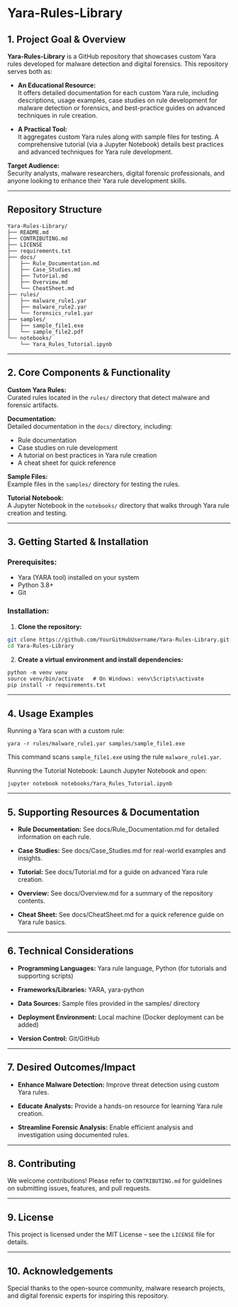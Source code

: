 # Yara-Rules-Library

## 1. Project Goal & Overview

**Yara-Rules-Library** is a GitHub repository that showcases custom Yara rules developed for malware detection and digital forensics. This repository serves both as:

- **An Educational Resource:**  
  It offers detailed documentation for each custom Yara rule, including descriptions, usage examples, case studies on rule development for malware detection or forensics, and best-practice guides on advanced techniques in rule creation.
  
- **A Practical Tool:**  
  It aggregates custom Yara rules along with sample files for testing. A comprehensive tutorial (via a Jupyter Notebook) details best practices and advanced techniques for Yara rule development.

**Target Audience:**  
Security analysts, malware researchers, digital forensic professionals, and anyone looking to enhance their Yara rule development skills.

---

## Repository Structure
```
Yara-Rules-Library/
├── README.md
├── CONTRIBUTING.md
├── LICENSE
├── requirements.txt
├── docs/
│   ├── Rule_Documentation.md
│   ├── Case_Studies.md
│   ├── Tutorial.md
│   ├── Overview.md
│   └── CheatSheet.md
├── rules/
│   ├── malware_rule1.yar
│   ├── malware_rule2.yar
│   └── forensics_rule1.yar
├── samples/
│   ├── sample_file1.exe
│   └── sample_file2.pdf
└── notebooks/
    └── Yara_Rules_Tutorial.ipynb
```

---

## 2. Core Components & Functionality

**Custom Yara Rules:**  
Curated rules located in the `rules/` directory that detect malware and forensic artifacts.

**Documentation:**  
Detailed documentation in the `docs/` directory, including:
- Rule documentation
- Case studies on rule development
- A tutorial on best practices in Yara rule creation
- A cheat sheet for quick reference

**Sample Files:**  
Example files in the `samples/` directory for testing the rules.

**Tutorial Notebook:**  
A Jupyter Notebook in the `notebooks/` directory that walks through Yara rule creation and testing.

---

## 3. Getting Started & Installation

### Prerequisites:
- Yara (YARA tool) installed on your system
- Python 3.8+  
- Git

### Installation:

1. **Clone the repository:**
  ```bash
  git clone https://github.com/YourGitHubUsername/Yara-Rules-Library.git
  cd Yara-Rules-Library
  ```

2. **Create a virtual environment and install dependencies:**
  ```
  python -m venv venv
  source venv/bin/activate   # On Windows: venv\Scripts\activate
  pip install -r requirements.txt
  ```

---

## 4. Usage Examples

Running a Yara scan with a custom rule:
  ```
  yara -r rules/malware_rule1.yar samples/sample_file1.exe
  ```
  This command scans `sample_file1.exe` using the rule `malware_rule1.yar`.

Running the Tutorial Notebook:
Launch Jupyter Notebook and open:
  ```
  jupyter notebook notebooks/Yara_Rules_Tutorial.ipynb
  ```

---

## 5. Supporting Resources & Documentation

- **Rule Documentation:** See docs/Rule_Documentation.md for detailed information on each rule.

- **Case Studies:** See docs/Case_Studies.md for real-world examples and insights.

- **Tutorial:** See docs/Tutorial.md for a guide on advanced Yara rule creation.

- **Overview:** See docs/Overview.md for a summary of the repository contents.

- **Cheat Sheet:** See docs/CheatSheet.md for a quick reference guide on Yara rule basics.

---

## 6. Technical Considerations

- **Programming Languages:** Yara rule language, Python (for tutorials and supporting scripts)

- **Frameworks/Libraries:** YARA, yara-python

- **Data Sources:** Sample files provided in the samples/ directory

- **Deployment Environment:** Local machine (Docker deployment can be added)

- **Version Control:** Git/GitHub

---

## 7. Desired Outcomes/Impact

- **Enhance Malware Detection:** Improve threat detection using custom Yara rules.

- **Educate Analysts:** Provide a hands-on resource for learning Yara rule creation.

- **Streamline Forensic Analysis:** Enable efficient analysis and investigation using documented rules.

---

## 8. Contributing

We welcome contributions! Please refer to `CONTRIBUTING.md` for guidelines on submitting issues, features, and pull requests.

---

## 9. License

This project is licensed under the MIT License – see the `LICENSE` file for details.

---

## 10. Acknowledgements

Special thanks to the open-source community, malware research projects, and digital forensic experts for inspiring this repository.
